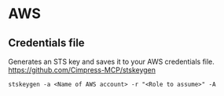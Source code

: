 # AWS

## Credentials file
Generates an STS key and saves it to your AWS credentials file.
https://github.com/Cimpress-MCP/stskeygen

`stskeygen -a <Name of AWS account> -r "<Role to assume>" -A`
